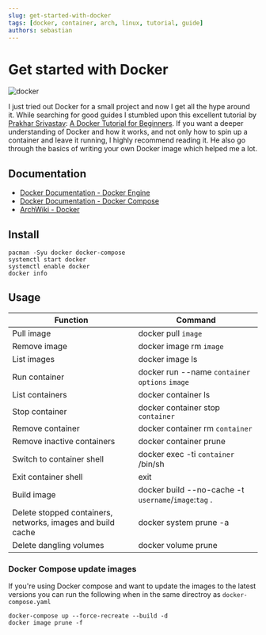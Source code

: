```yaml
---
slug: get-started-with-docker
tags: [docker, container, arch, linux, tutorial, guide]
authors: sebastian
---
```


# Get started with Docker

![docker](/img/docker.webp)

I just tried out Docker for a small project and now I get all the hype around it. While searching for good guides I stumbled upon this excellent tutorial by [Prakhar Srivastav](https://prakhar.me): [A Docker Tutorial for Beginners](https://docker-curriculum.com). If you want a deeper understanding of Docker and how it works, and not only how to spin up a container and leave it running, I highly recommend reading it. He also go through the basics of writing your own Docker image which helped me a lot.

<!--truncate-->

## Documentation

* [Docker Documentation - Docker Engine](https://docs.docker.com/engine/)
* [Docker Documentation - Docker Compose](https://docs.docker.com/compose/)
* [ArchWiki - Docker](https://wiki.archlinux.org/title/Docker)

## Install

```shell showLineNumbers
pacman -Syu docker docker-compose
systemctl start docker
systemctl enable docker
docker info
```

## Usage

| Function                   | Command                                         |
| -------------------------- | ----------------------------------------------- |
| Pull image                 | docker pull `image`                             |
| Remove image               | docker image rm `image`                         |
| List images                | docker image ls                                 |
| Run container              | docker run --name `container` `options` `image` |
| List containers            | docker container ls                             |
| Stop container             | docker container stop `container`               |
| Remove container           | docker container rm `container`                 |
| Remove inactive containers | docker container prune                          |
| Switch to container shell  | docker exec -ti `container` /bin/sh             |
| Exit container shell       | exit                                            |
| Build image                | docker build --no-cache -t `username`/`image`:`tag` . |
| Delete stopped containers, networks, images and build cache | docker system prune -a |
| Delete dangling volumes    | docker volume prune                             |

### Docker Compose update images

If you're using Docker compose and want to update the images to the latest versions you can run the following when in the same directroy as `docker-compose.yaml`

```shell showLineNumbers
docker-compose up --force-recreate --build -d
docker image prune -f
```
